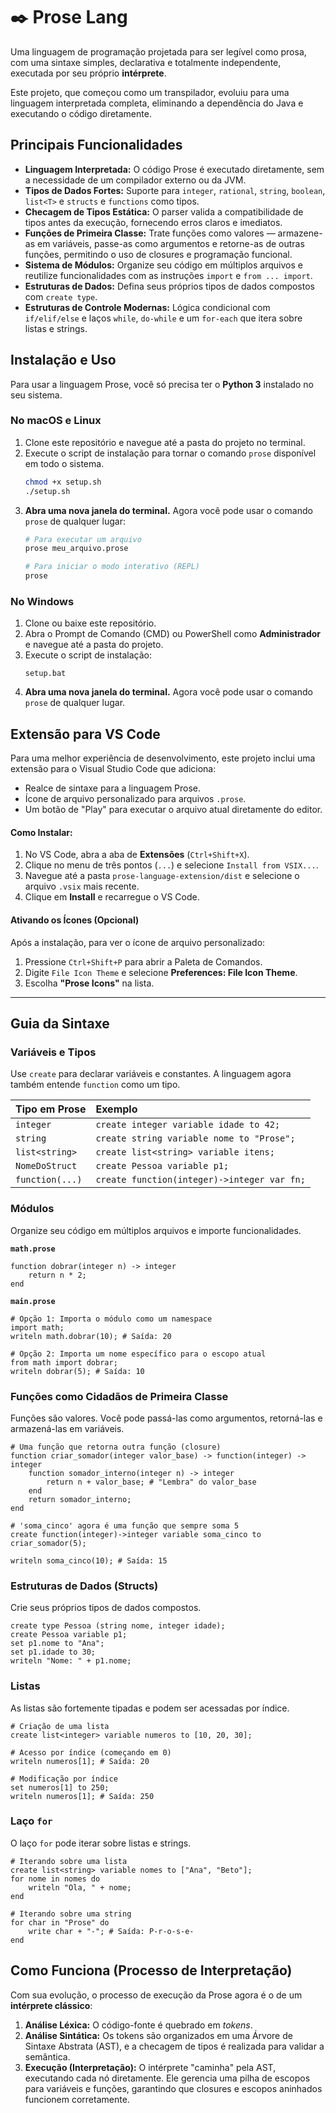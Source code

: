 # ✒️ Prose Lang

Uma linguagem de programação projetada para ser legível como prosa, com uma sintaxe simples, declarativa e totalmente independente, executada por seu próprio **intérprete**.

Este projeto, que começou como um transpilador, evoluiu para uma linguagem interpretada completa, eliminando a dependência do Java e executando o código diretamente.

## Principais Funcionalidades

- **Linguagem Interpretada:** O código Prose é executado diretamente, sem a necessidade de um compilador externo ou da JVM.
- **Tipos de Dados Fortes:** Suporte para `integer`, `rational`, `string`, `boolean`, `list<T>` e `structs` e `functions` como tipos.
- **Checagem de Tipos Estática:** O parser valida a compatibilidade de tipos antes da execução, fornecendo erros claros e imediatos.
- **Funções de Primeira Classe:** Trate funções como valores — armazene-as em variáveis, passe-as como argumentos e retorne-as de outras funções, permitindo o uso de closures e programação funcional.
- **Sistema de Módulos:** Organize seu código em múltiplos arquivos e reutilize funcionalidades com as instruções `import` e `from ... import`.
- **Estruturas de Dados:** Defina seus próprios tipos de dados compostos com `create type`.
- **Estruturas de Controle Modernas:** Lógica condicional com `if/elif/else` e laços `while`, `do-while` e um `for-each` que itera sobre listas e strings.

## Instalação e Uso

Para usar a linguagem Prose, você só precisa ter o **Python 3** instalado no seu sistema.

### No macOS e Linux

1.  Clone este repositório e navegue até a pasta do projeto no terminal.
2.  Execute o script de instalação para tornar o comando `prose` disponível em todo o sistema.
    ```bash
    chmod +x setup.sh
    ./setup.sh
    ```
3.  **Abra uma nova janela do terminal.** Agora você pode usar o comando `prose` de qualquer lugar:
    ```bash
    # Para executar um arquivo
    prose meu_arquivo.prose

    # Para iniciar o modo interativo (REPL)
    prose
    ```

### No Windows

1.  Clone ou baixe este repositório.
2.  Abra o Prompt de Comando (CMD) ou PowerShell como **Administrador** e navegue até a pasta do projeto.
3.  Execute o script de instalação:
    ```batch
    setup.bat
    ```
4.  **Abra uma nova janela do terminal.** Agora você pode usar o comando `prose` de qualquer lugar.

## Extensão para VS Code

Para uma melhor experiência de desenvolvimento, este projeto inclui uma extensão para o Visual Studio Code que adiciona:
* Realce de sintaxe para a linguagem Prose.
* Ícone de arquivo personalizado para arquivos `.prose`.
* Um botão de "Play" para executar o arquivo atual diretamente do editor.

#### Como Instalar:

1.  No VS Code, abra a aba de **Extensões** (`Ctrl+Shift+X`).
2.  Clique no menu de três pontos (`...`) e selecione `Install from VSIX...`.
3.  Navegue até a pasta `prose-language-extension/dist` e selecione o arquivo `.vsix` mais recente.
4.  Clique em **Install** e recarregue o VS Code.

#### Ativando os Ícones (Opcional)
Após a instalação, para ver o ícone de arquivo personalizado:
1.  Pressione `Ctrl+Shift+P` para abrir a Paleta de Comandos.
2.  Digite `File Icon Theme` e selecione **Preferences: File Icon Theme**.
3.  Escolha **"Prose Icons"** na lista.

---

## Guia da Sintaxe

### Variáveis e Tipos

Use `create` para declarar variáveis e constantes. A linguagem agora também entende `function` como um tipo.

| Tipo em Prose | Exemplo |
| :--- | :--- |
| `integer` | `create integer variable idade to 42;` |
| `string` | `create string variable nome to "Prose";` |
| `list<string>` | `create list<string> variable itens;` |
| `NomeDoStruct` | `create Pessoa variable p1;` |
| `function(...)` | `create function(integer)->integer var fn;` |

### Módulos
Organize seu código em múltiplos arquivos e importe funcionalidades.

**`math.prose`**
```prose
function dobrar(integer n) -> integer
    return n * 2;
end
```

**`main.prose`**
```prose
# Opção 1: Importa o módulo como um namespace
import math;
writeln math.dobrar(10); # Saída: 20

# Opção 2: Importa um nome específico para o escopo atual
from math import dobrar;
writeln dobrar(5); # Saída: 10
```

### Funções como Cidadãos de Primeira Classe
Funções são valores. Você pode passá-las como argumentos, retorná-las e armazená-las em variáveis.

```prose
# Uma função que retorna outra função (closure)
function criar_somador(integer valor_base) -> function(integer) -> integer
    function somador_interno(integer n) -> integer
        return n + valor_base; # "Lembra" do valor_base
    end
    return somador_interno;
end

# 'soma_cinco' agora é uma função que sempre soma 5
create function(integer)->integer variable soma_cinco to criar_somador(5);

writeln soma_cinco(10); # Saída: 15
```

### Estruturas de Dados (Structs)
Crie seus próprios tipos de dados compostos.
```prose
create type Pessoa (string nome, integer idade);
create Pessoa variable p1;
set p1.nome to "Ana";
set p1.idade to 30;
writeln "Nome: " + p1.nome;
```

### Listas
As listas são fortemente tipadas e podem ser acessadas por índice.

```prose
# Criação de uma lista
create list<integer> variable numeros to [10, 20, 30];

# Acesso por índice (começando em 0)
writeln numeros[1]; # Saída: 20

# Modificação por índice
set numeros[1] to 250;
writeln numeros[1]; # Saída: 250
```

### Laço `for`
O laço `for` pode iterar sobre listas e strings.
```prose
# Iterando sobre uma lista
create list<string> variable nomes to ["Ana", "Beto"];
for nome in nomes do
    writeln "Ola, " + nome;
end

# Iterando sobre uma string
for char in "Prose" do
    write char + "-"; # Saída: P-r-o-s-e-
end
```

## Como Funciona (Processo de Interpretação)

Com sua evolução, o processo de execução da Prose agora é o de um **intérprete clássico**:
1.  **Análise Léxica:** O código-fonte é quebrado em *tokens*.
2.  **Análise Sintática:** Os tokens são organizados em uma Árvore de Sintaxe Abstrata (AST), e a checagem de tipos é realizada para validar a semântica.
3.  **Execução (Interpretação):** O intérprete "caminha" pela AST, executando cada nó diretamente. Ele gerencia uma pilha de escopos para variáveis e funções, garantindo que closures e escopos aninhados funcionem corretamente.
